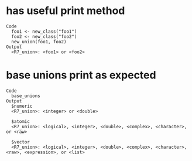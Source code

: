 # has useful print method

    Code
      foo1 <- new_class("foo1")
      foo2 <- new_class("foo2")
      new_union(foo1, foo2)
    Output
      <R7_union>: <foo1> or <foo2>

# base unions print as expected

    Code
      base_unions
    Output
      $numeric
      <R7_union>: <integer> or <double>
      
      $atomic
      <R7_union>: <logical>, <integer>, <double>, <complex>, <character>, or <raw>
      
      $vector
      <R7_union>: <logical>, <integer>, <double>, <complex>, <character>, <raw>, <expression>, or <list>
      

